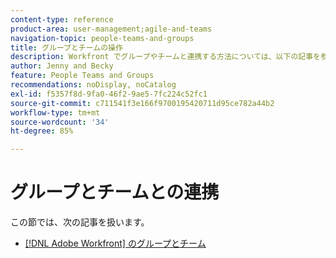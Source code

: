 ```yaml
---
content-type: reference
product-area: user-management;agile-and-teams
navigation-topic: people-teams-and-groups
title: グループとチームの操作
description: Workfront でグループやチームと連携する方法については、以下の記事を参照してください。
author: Jenny and Becky
feature: People Teams and Groups
recommendations: noDisplay, noCatalog
exl-id: f5357f8d-9fa0-46f2-9ae5-7fc224c52fc1
source-git-commit: c711541f3e166f9700195420711d95ce782a44b2
workflow-type: tm+mt
source-wordcount: '34'
ht-degree: 85%

---
```


# グループとチームとの連携

この節では、次の記事を扱います。

* [ [!DNL Adobe Workfront] のグループとチーム](../../people-teams-and-groups/work-with-groups-and-teams/understanding-differences-and-similarities-between-groups-and-teams.md)
